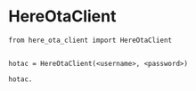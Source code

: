 # HereOtaClient

```
from here_ota_client import HereOtaClient


hotac = HereOtaClient(<username>, <password>)

hotac.

```
